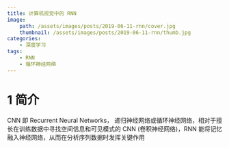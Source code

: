 ```yaml
---
title: 计算机视觉中的 RNN
image:
    path: /assets/images/posts/2019-06-11-rnn/cover.jpg
    thumbnail: /assets/images/posts/2019-06-11-rnn/thumb.jpg
categories: 
    - 深度学习
tags:
    - RNN
    - 循环神经网络
---
```


# 1 简介
CNN 即 Recurrent Neural Networks， 递归神经网络或循环神经网络，相对于擅长在训练数据中寻找空间信息和可见模式的 CNN (卷积神经网络)，RNN 能将记忆融入神经网络，从而在分析序列数据时发挥关键作用
